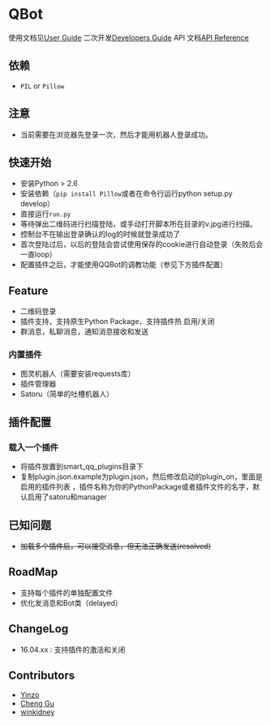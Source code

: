 QBot
=========

使用文档见[User Guide](resources/UserGuide.md)
二次开发[Developers Guide](resources/DevelopersGuide.md)
API 文档[API Reference](resources/API.md)

## 依赖
+ `PIL` or `Pillow`

## 注意
+ 当前需要在浏览器先登录一次，然后才能用机器人登录成功。

## 快速开始
+ 安装Python \> 2.6
+ 安装依赖（`pip install Pillow`或者在命令行运行python setup.py develop）
+ 直接运行`run.py`
+ 等待弹出二维码进行扫描登陆，或手动打开脚本所在目录的v.jpg进行扫描。
+ 控制台不在输出登录确认的log的时候就登录成功了
+ 首次登陆过后，以后的登陆会尝试使用保存的cookie进行自动登录（失败后会一直loop）
+ 配置插件之后，才能使用QQBot的调教功能（参见下方插件配置）

## Feature

+ 二维码登录
+ 插件支持，支持原生Python Package，支持插件热 启用/关闭
+ 群消息，私聊消息，通知消息接收和发送

### 内置插件

+ 图灵机器人（需要安装requests库）
+ 插件管理器
+ Satoru（简单的吐槽机器人）

## 插件配置
### 载入一个插件

+ 将插件放置到smart_qq_plugins目录下
+ 复制plugin.json.example为plugin.json，然后修改启动的plugin_on，里面是启用的插件列表
，插件名称为你的PythonPackage或者插件文件的名字，默认启用了satoru和manager

## 已知问题
+ <s>加载多个插件后，可以接受消息，但无法正确发送(resolved)</s>

## RoadMap

+ 支持每个插件的单独配置文件
+ 优化发消息和Bot类（delayed）

## ChangeLog

+ 16.04.xx : 支持插件的激活和关闭

## Contributors
+ [Yinzo](https://github.com/Yinzo)
+ [Cheng Gu](https://github.com/gucheen)
+ [winkidney](https://github.com/winkidney)


